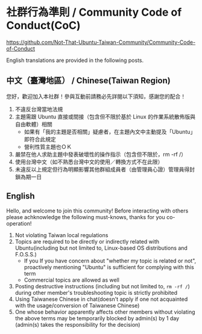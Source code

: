 # 社群行為準則 / Community Code of Conduct(CoC) #
<https://github.com/Not-That-Ubuntu-Taiwan-Community/Community-Code-of-Conduct>

English translations are provided in the following posts.

## 中文（臺灣地區） / Chinese(Taiwan Region) ##
您好，歡迎加入本社群！參與互動前請務必先詳閱以下須知，感謝您的配合！

1. 不違反台灣當地法規
2. 主題需跟 Ubuntu 直接或間接（包含但不限於基於 Linux 的作業系統散佈版與自由軟體）相關
    - 如果有「我的主題是否相關」疑慮者，在主題內文中主動提及「Ubuntu」即符合此規定
    - 營利性質主題也ＯＫ
3. 嚴禁在他人求助主題中發表破壞性的操作指示（包含但不限於，rm -rf /）
4. 使用台灣中文（如不熟悉台灣中文的使用／轉換方式不在此限）
5. 未違反以上規定但行為明顯影響其他群組成員者（由管理員心證）管理員得封鎖為期一日

## English ##
Hello, and welcome to join this community!  Before interacting with others please achknowledge the following must-knows, thanks for you co-operation!

1. Not violating Taiwan local regulations
2. Topics are required to be directly or indirectly related with Ubuntu(including but not limited to, Linux-based OS distributions and F.O.S.S.)
    - If you If you have concern about "whether my topic is related or not", proactively mentioning "Ubuntu" is sufficient for complying with this term
    - Commercial topics are allowed as well
3. Posting destructive instructions (including but not limited to, `rm -rf /`) during other member's troubleshooting topic is strictly prohibited
4. Using Taiwanese Chinese in chat(doesn't apply if one not acquainted with the usage/conversion of Taiwanese Chinese)
5. One whose behavior apparently affects other members without violating the above terms may be temporarily blocked by admin(s) by 1 day (admin(s) takes the responsibility for the decision)